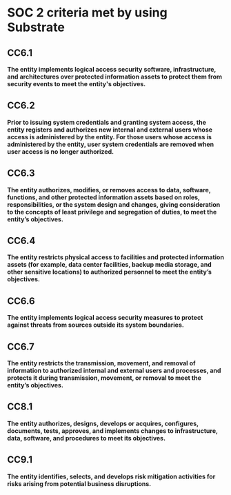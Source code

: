 # SOC 2 criteria met by using Substrate

## CC6.1

**The entity implements logical access security software, infrastructure, and architectures over protected information assets to protect them from security events to meet the entity's objectives.**

<!--Substrate sets you up to vigorously protect your front door by integrating with an OAuth OIDC identity provider to individualize all access by humans. Substrate -->

## CC6.2

**Prior to issuing system credentials and granting system access, the entity registers and authorizes new internal and external users whose access is administered by the entity. For those users whose access is administered by the entity, user system credentials are removed when user access is no longer authorized.**

<!--Substrate integrates with your -->

## CC6.3

**The entity authorizes, modifies, or removes access to data, software, functions, and other protected information assets based on roles, responsibilities, or the system design and changes, giving consideration to the concepts of least privilege and segregation of duties, to meet the entity’s objectives.**

<!-- TODO -->

## CC6.4

**The entity restricts physical access to facilities and protected information assets (for example, data center facilities, backup media storage, and other sensitive locations) to authorized personnel to meet the entity’s objectives.**

<!-- TODO -->

## CC6.6

**The entity implements logical access security measures to protect against threats from sources outside its system boundaries.**

<!-- TODO -->

## CC6.7

**The entity restricts the transmission, movement, and removal of information to authorized internal and external users and processes, and protects it during transmission, movement, or removal to meet the entity’s objectives.**

<!-- TODO -->

## CC8.1

**The entity authorizes, designs, develops or acquires, configures, documents, tests, approves, and implements changes to infrastructure, data, software, and procedures to meet its objectives.**

<!-- TODO -->

## CC9.1

**The entity identifies, selects, and develops risk mitigation activities for risks arising from potential business disruptions.**

<!-- TODO -->
